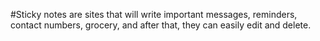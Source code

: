 #Sticky notes are sites that will write important messages, reminders, contact numbers, grocery, and after that, they can easily edit and delete.


